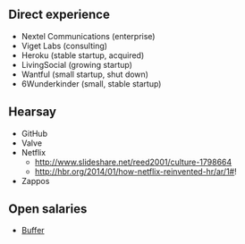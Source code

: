 ## Direct experience

* Nextel Communications (enterprise)
* Viget Labs (consulting)
* Heroku (stable startup, acquired)
* LivingSocial (growing startup)
* Wantful (small startup, shut down)
* 6Wunderkinder (small, stable startup)

## Hearsay

* GitHub
* Valve
* Netflix
    * http://www.slideshare.net/reed2001/culture-1798664
    * http://hbr.org/2014/01/how-netflix-reinvented-hr/ar/1#!
* Zappos

## Open salaries

* [Buffer](http://open.bufferapp.com/introducing-open-salaries-at-buffer-including-our-transparent-formula-and-all-individual-salaries/)
